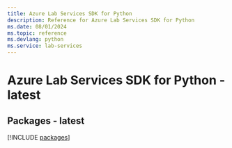 ```yaml
---
title: Azure Lab Services SDK for Python
description: Reference for Azure Lab Services SDK for Python
ms.date: 08/01/2024
ms.topic: reference
ms.devlang: python
ms.service: lab-services
---
```

# Azure Lab Services SDK for Python - latest
## Packages - latest
[!INCLUDE [packages](lab-services-index.md)]